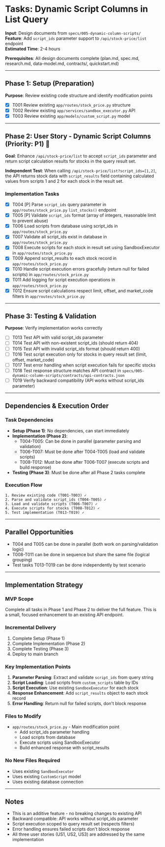 # Tasks: Dynamic Script Columns in List Query

**Input**: Design documents from `specs/005-dynamic-column-scripts/`  
**Feature**: Add `script_ids` parameter support to `/api/stock-price/list` endpoint  
**Estimated Time**: 2-4 hours

**Prerequisites**: All design documents complete (plan.md, spec.md, research.md, data-model.md, contracts/, quickstart.md)

---

## Phase 1: Setup (Preparation)

**Purpose**: Review existing code structure and identify modification points

- [x] T001 Review existing `app/routes/stock_price.py` structure
- [x] T002 Review existing `app/services/sandbox_executor.py` API
- [x] T003 Review existing `app/models/custom_script.py` model

---

## Phase 2: User Story - Dynamic Script Columns (Priority: P1) 🎯

**Goal**: Enhance `/api/stock-price/list` to accept `script_ids` parameter and return script calculation results for stocks in the query result set.

**Independent Test**: When calling `/api/stock-price/list?script_ids=[1,2]`, the API returns stock data with `script_results` field containing calculated values from scripts 1 and 2 for each stock in the result set.

### Implementation Tasks

- [x] T004 [P] Parse `script_ids` query parameter in `app/routes/stock_price.py` `list_stocks()` endpoint
- [x] T005 [P] Validate `script_ids` format (array of integers, reasonable limit to prevent abuse)
- [x] T006 Load scripts from database using script_ids in `app/routes/stock_price.py`
- [x] T007 Validate all script_ids exist in database in `app/routes/stock_price.py`
- [x] T008 Execute scripts for each stock in result set using SandboxExecutor in `app/routes/stock_price.py`
- [x] T009 Append script_results to each stock record in `app/routes/stock_price.py`
- [x] T010 Handle script execution errors gracefully (return null for failed scripts) in `app/routes/stock_price.py`
- [x] T011 Add logging for script execution operations in `app/routes/stock_price.py`
- [x] T012 Ensure script calculations respect limit, offset, and market_code filters in `app/routes/stock_price.py`

---

## Phase 3: Testing & Validation

**Purpose**: Verify implementation works correctly

- [ ] T013 Test API with valid script_ids parameter
- [ ] T014 Test API with non-existent script_ids (should return 404)
- [ ] T015 Test API with invalid script_ids format (should return 400)
- [ ] T016 Test script execution only for stocks in query result set (limit, offset, market_code)
- [ ] T017 Test error handling when script execution fails for specific stocks
- [ ] T018 Test response structure matches API contract in `specs/005-dynamic-column-scripts/contracts/api-contracts.json`
- [ ] T019 Verify backward compatibility (API works without script_ids parameter)

---

## Dependencies & Execution Order

### Task Dependencies

- **Setup (Phase 1)**: No dependencies, can start immediately
- **Implementation (Phase 2)**: 
  - T004-T005: Can be done in parallel (parameter parsing and validation)
  - T006-T007: Must be done after T004-T005 (load and validate scripts)
  - T008-T012: Must be done after T006-T007 (execute scripts and build response)
- **Testing (Phase 3)**: Must be done after all Phase 2 tasks complete

### Execution Flow

```
1. Review existing code (T001-T003) ✓
2. Parse and validate script_ids (T004-T005) ✓
3. Load and validate scripts (T006-T007) ✓
4. Execute scripts for stocks (T008-T012) ✓
5. Test implementation (T013-T019) ✓
```

---

## Parallel Opportunities

- T004 and T005 can be done in parallel (both work on parsing/validation logic)
- T008-T011 can be done in sequence but share the same file (logical grouping)
- Test tasks T013-T019 can be done independently by test scenario

---

## Implementation Strategy

### MVP Scope

Complete all tasks in Phase 1 and Phase 2 to deliver the full feature. This is a small, focused enhancement to an existing API endpoint.

### Incremental Delivery

1. Complete Setup (Phase 1)
2. Complete Implementation (Phase 2)
3. Complete Testing (Phase 3)
4. Deploy to main branch

### Key Implementation Points

1. **Parameter Parsing**: Extract and validate `script_ids` from query string
2. **Script Loading**: Load scripts from `custom_scripts` table by IDs
3. **Script Execution**: Use existing `SandboxExecutor` for each stock
4. **Response Enhancement**: Add `script_results` object to each stock record
5. **Error Handling**: Return null for failed scripts, don't block response

### Files to Modify

- `app/routes/stock_price.py` - Main modification point
  - Add script_ids parameter handling
  - Load scripts from database
  - Execute scripts using SandboxExecutor
  - Build enhanced response with script_results

### No New Files Required

- Uses existing `SandboxExecutor`
- Uses existing `CustomScript` model
- Uses existing database connection

---

## Notes

- This is an additive feature - no breaking changes to existing API
- Backward compatible: API works without script_ids parameter
- Script execution scoped to query result set (respects filters)
- Error handling ensures failed scripts don't block response
- All three user stories (US1, US2, US3) are addressed by the same implementation


